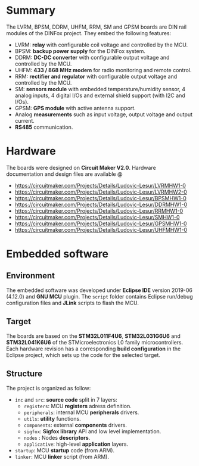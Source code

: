 # Summary
The LVRM, BPSM, DDRM, UHFM, RRM, SM and GPSM boards are DIN rail modules of the DINFox project. They embed the following features:
* LVRM: **relay** with configurable coil voltage and controlled by the MCU.
* BPSM: **backup power supply** for the DINFox system.
* DDRM: **DC-DC converter** with configurable output voltage and controlled by the MCU.
* UHFM: **433 / 868 MHz modem** for radio monitoring and remote control.
* RRM: **rectifier and regulator** with configurable output voltage and controlled by the MCU.
* SM: **sensors module** with embedded temperature/humidity sensor, 4 analog inputs, 4 digital I/Os and external shield support (with I2C and I/Os).
* GPSM: **GPS module** with active antenna support.
* Analog **measurements** such as input voltage, output voltage and output current.
* **RS485** communication.

# Hardware
The boards were designed on **Circuit Maker V2.0**. Hardware documentation and design files are available @
* https://circuitmaker.com/Projects/Details/Ludovic-Lesur/LVRMHW1-0
* https://circuitmaker.com/Projects/Details/Ludovic-Lesur/LVRMHW2-0
* https://circuitmaker.com/Projects/Details/Ludovic-Lesur/BPSMHW1-0
* https://circuitmaker.com/Projects/Details/Ludovic-Lesur/DDRMHW1-0
* https://circuitmaker.com/Projects/Details/Ludovic-Lesur/RRMHW1-0
* https://circuitmaker.com/Projects/Details/Ludovic-Lesur/SMHW1-0
* https://circuitmaker.com/Projects/Details/Ludovic-Lesur/GPSMHW1-0
* https://circuitmaker.com/Projects/Details/Ludovic-Lesur/UHFMHW1-0

# Embedded software

## Environment
The embedded software was developed under **Eclipse IDE** version 2019-06 (4.12.0) and **GNU MCU** plugin. The `script` folder contains Eclipse run/debug configuration files and **JLink** scripts to flash the MCU.

## Target
The boards are based on the **STM32L011F4U6**, **STM32L031G6U6** and **STM32L041K6U6** of the STMicroelectronics L0 family microcontrollers. Each hardware revision has a corresponding **build configuration** in the Eclipse project, which sets up the code for the selected target.

## Structure
The project is organized as follow:
* `inc` and `src`: **source code** split in 7 layers:
    * `registers`: MCU **registers** adress definition.
    * `peripherals`: internal MCU **peripherals** drivers.
    * `utils`: **utility** functions.
    * `components`: external **components** drivers.
    * `sigfox`: **Sigfox library** API and low level implementation.
    * `nodes` : Nodes **descriptors**.
    * `applicative`: high-level **application** layers.
* `startup`: MCU **startup** code (from ARM).
* `linker`: MCU **linker** script (from ARM).
